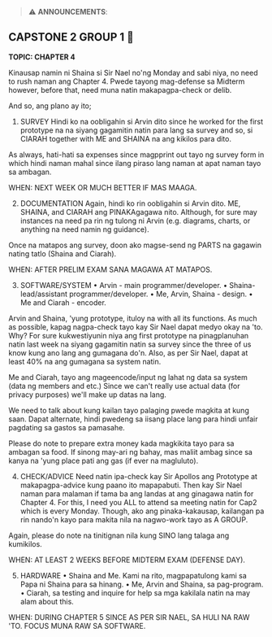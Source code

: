 > ⚠️ **ANNOUNCEMENTS**:

## CAPSTONE 2 GROUP 1 📢

**TOPIC: CHAPTER 4**

Kinausap namin ni Shaina si Sir Nael no'ng Monday and sabi niya, no need to rush naman ang Chapter 4. Pwede tayong mag-defense sa Midterm however, before that, need muna natin makapagpa-check or delib.

And so, ang plano ay ito;

1. SURVEY
Hindi ko na oobligahin si Arvin dito since he worked for the first prototype na na siyang gagamitin natin para lang sa survey and so, si CIARAH together with ME and SHAINA na ang kikilos para dito.

As always, hati-hati sa expenses since magpprint out tayo ng survey form in which hindi naman mahal since ilang piraso lang naman at apat naman tayo sa ambagan.

WHEN: NEXT WEEK OR MUCH BETTER IF MAS MAAGA.

2. DOCUMENTATION
Again, hindi ko rin oobligahin si Arvin dito. ME, SHAINA, and CIARAH ang PINAKAgagawa nito. Although, for sure may instances na need pa rin ng tulong ni Arvin (e.g. diagrams, charts, or anything na need namin ng guidance).

Once na matapos ang survey, doon ako magse-send ng PARTS na gagawin nating tatlo (Shaina and Ciarah).

WHEN: AFTER PRELIM EXAM SANA MAGAWA AT MATAPOS.

3. SOFTWARE/SYSTEM
• Arvin - main programmer/developer.
• Shaina- lead/assistant programmer/developer.
• Me, Arvin, Shaina - design.
• Me and Ciarah - encoder.

Arvin and Shaina, 'yung prototype, ituloy na with all its functions. As much as possible, kapag nagpa-check tayo kay Sir Nael dapat medyo okay na 'to. Why? For sure kukwestiyunin niya ang first prototype na pinagplanuhan natin last week na siyang gagamitin natin sa survey since the three of us know kung ano lang ang gumagana do'n. Also, as per Sir Nael, dapat at least 40% na ang gumagana sa system natin.

Me and Ciarah, tayo ang mageencode/input ng lahat ng data sa system (data ng members and etc.) Since we can't really use actual data (for privacy purposes) we'll make up datas na lang.

We need to talk about kung kailan tayo palaging pwede magkita at kung saan. Dapat alternate, hindi pwedeng sa iisang place lang para hindi unfair pagdating sa gastos sa pamasahe.

Please do note to prepare extra money kada magkikita tayo para sa ambagan sa food. If sinong may-ari ng bahay, mas maliit ambag since sa kanya na 'yung place pati ang gas (if ever na magluluto).

4. CHECK/ADVICE
Need natin ipa-check kay Sir Apollos ang Prototype at makapagpa-advice kung paano ito mapapabuti. Then kay Sir Nael naman para malaman if tama ba ang landas at ang ginagawa natin for Chapter 4. For this, I need you ALL to attend sa meeting natin for Cap2 which is every Monday. Though, ako ang pinaka-kakausap, kailangan pa rin nando'n kayo para makita nila na nagwo-work tayo as A GROUP.

Again, please do note na tinitignan nila kung SINO lang talaga ang kumikilos.

WHEN: AT LEAST 2 WEEKS BEFORE MIDTERM EXAM (DEFENSE DAY).

5. HARDWARE
• Shaina and Me. Kami na rito, magpapatulong kami sa Papa ni Shaina para sa hinang.
• Me, Arvin and Shaina, sa pag-program.
• Ciarah, sa testing and inquire for help sa mga kakilala natin na may alam about this.

WHEN: DURING CHAPTER 5 SINCE AS PER SIR NAEL, SA HULI NA RAW 'TO. FOCUS MUNA RAW SA SOFTWARE.
